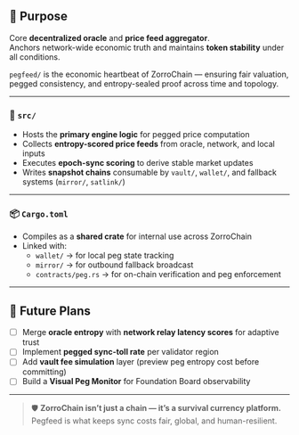 ## 🎯 Purpose

Core **decentralized oracle** and **price feed aggregator**.  
Anchors network-wide economic truth and maintains **token stability** under all conditions.

`pegfeed/` is the economic heartbeat of ZorroChain — ensuring fair valuation, pegged consistency, and entropy-sealed proof across time and topology.

---

### 📂 `src/`

- Hosts the **primary engine logic** for pegged price computation  
- Collects **entropy-scored price feeds** from oracle, network, and local inputs  
- Executes **epoch-sync scoring** to derive stable market updates  
- Writes **snapshot chains** consumable by `vault/`, `wallet/`, and fallback systems (`mirror/`, `satlink/`)

---

### 📦 `Cargo.toml`

- Compiles as a **shared crate** for internal use across ZorroChain  
- Linked with:
  - `wallet/` → for local peg state tracking  
  - `mirror/` → for outbound fallback broadcast  
  - `contracts/peg.rs` → for on-chain verification and peg enforcement  

---

## 🧭 Future Plans

- [ ] Merge **oracle entropy** with **network relay latency scores** for adaptive trust  
- [ ] Implement **pegged sync-toll rate** per validator region  
- [ ] Add **vault fee simulation** layer (preview peg entropy cost before committing)  
- [ ] Build a **Visual Peg Monitor** for Foundation Board observability  

---

> 🛡️ **ZorroChain isn’t just a chain — it’s a survival currency platform.**  
> Pegfeed is what keeps sync costs fair, global, and human-resilient.

